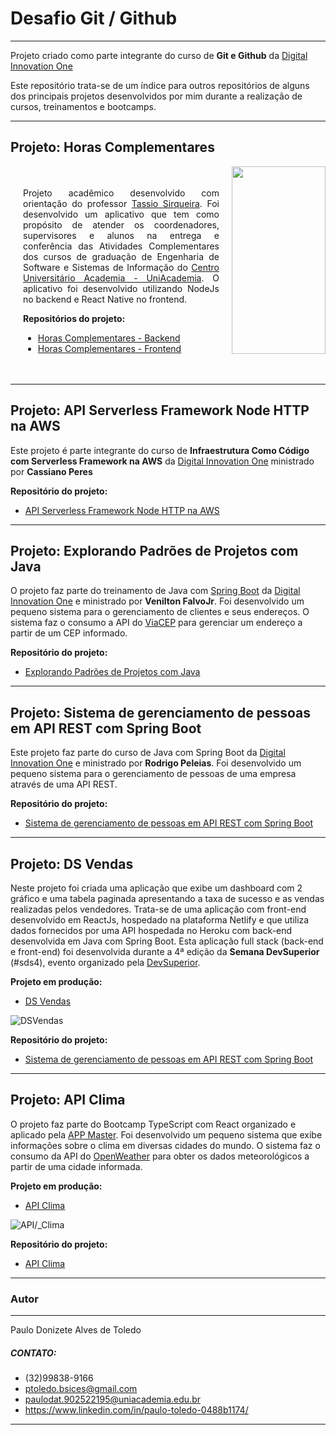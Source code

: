 # Desafio Git / Github
---
Projeto criado como parte integrante do curso de **Git e Github** da [Digital Innovation One](https://web.digitalinnovation.one)

Este repositório trata-se de um índice para outros repositórios de alguns dos principais projetos desenvolvidos por mim durante a realização de cursos, treinamentos e bootcamps.

---
## Projeto: Horas Complementares
<div style="display: flex">
  <div style="width:70%; padding: 20px">
    <p align="justify">
      Projeto acadêmico desenvolvido com orientação do professor <a href="https://www.linkedin.com/in/tassio-sirqueira-a03090b1/">Tassio Sirqueira</a>. Foi desenvolvido um aplicativo que tem como propósito de atender os coordenadores, supervisores e alunos na entrega e conferência das Atividades Complementares dos cursos de graduação de Engenharia de Software e Sistemas de Informação do <a href="https://www.uniacademia.edu.br/">Centro Universitário Academia - UniAcademia</a>.
      O aplicativo foi desenvolvido utilizando NodeJs no backend e React Native no frontend.
    </p>
    <p>
      <b>Repositórios do projeto:</b>
      <ul>
        <li><a href="https://github.com/ces-jf/Horas-Complementares-Back-end"> Horas Complementares - Backend</a> </li>
        <li><a href="https://github.com/ces-jf/Horas-Complementares-Front-end"> Horas Complementares - Frontend</a> </li>
      </ul>
    </p>
  </div>
  <div style="width:30% ">
    <img src="assets/hc01.gif" 
      width="150" height="300"
    />
  </div>
</div>

---
## Projeto: API Serverless Framework Node HTTP na AWS

Este projeto é parte integrante do curso de **Infraestrutura Como Código com Serverless Framework na AWS** da [Digital Innovation One](https://web.digitalinnovation.one) ministrado por **Cassiano Peres**

**Repositório do projeto:**
- [API Serverless Framework Node HTTP na AWS](https://github.com/PToledoCESJF/dio-serverless-project)
---
## Projeto: Explorando Padrões de Projetos com Java

O projeto faz parte do treinamento de Java com [Spring Boot](https://spring.io/) da [Digital Innovation One](https://digitalinnovation.one) e ministrado por **Venilton FalvoJr**.
Foi desenvolvido um pequeno sistema para o gerenciamento de clientes e seus endereços.
O sistema faz o consumo a API do [ViaCEP](https://viacep.com.br) para gerenciar um endereço a partir de um CEP informado. 

**Repositório do projeto:**
- [Explorando Padrões de Projetos com Java](https://github.com/PToledoCESJF/dio-padroes-de-projetos)
---
## Projeto: Sistema de gerenciamento de pessoas em API REST com Spring Boot
Este projeto faz parte do curso de Java com Spring Boot da [Digital Innovation One](https://digitalinnovation.one) e ministrado por **Rodrigo Peleias**.
Foi desenvolvido um pequeno sistema para o gerenciamento de pessoas de uma empresa através de uma API REST.

**Repositório do projeto:**
- [Sistema de gerenciamento de pessoas em API REST com Spring Boot](https://github.com/PToledoCESJF/dio-peopleapi)
---
## Projeto: DS Vendas
Neste projeto foi criada uma aplicação que exibe um dashboard com 2 gráfico e uma tabela paginada apresentando a taxa de sucesso e as vendas realizadas pelos vendedores.
Trata-se de uma aplicação com front-end desenvolvido em ReactJs, hospedado na plataforma Netlify e que utiliza dados fornecidos por uma API hospedada no Heroku com back-end desenvolvida em Java com Spring Boot.
Esta aplicação full stack (back-end e front-end) foi desenvolvida durante a 4ª edição da **Semana DevSuperior** (#sds4), evento organizado pela [DevSuperior](https://devsuperior.com).

**Projeto em produção:**
- [DS Vendas](https://dsvendas-ptoledo.netlify.app)

![DSVendas](assets/dsv01.gif)

**Repositório do projeto:**
- [Sistema de gerenciamento de pessoas em API REST com Spring Boot](https://github.com/PToledoCESJF/dio-peopleapi)
---

## Projeto: API Clima
O projeto faz parte do Bootcamp TypeScript com React organizado e aplicado pela [APP Master](https://appmasters.io/pt/).
Foi desenvolvido um pequeno sistema que exibe informações sobre o clima em diversas cidades do mundo.
O sistema faz o consumo da API do [OpenWeather](https://openweathermap.org/) para obter os dados meteorológicos a partir de uma cidade informada.

**Projeto em produção:**
- [API Clima](https://api-clima-ts.vercel.app/admin/dashboard)

![API/_Clima](assets/apiclima01.gif)

**Repositório do projeto:**
- [API Clima](https://github.com/PToledoCESJF/api-clima-ts)
---
### Autor
***
Paulo Donizete Alves de Toledo
##### CONTATO:
- (32)99838-9166
- ptoledo.bsices@gmail.com
- paulodat.902522195@uniacademia.edu.br
- https://www.linkedin.com/in/paulo-toledo-0488b1174/
***

